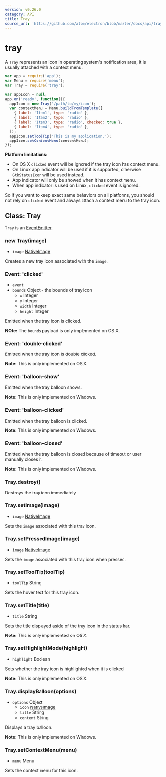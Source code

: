 ```yaml
---
version: v0.26.0
category: API
title: Tray
source_url: 'https://github.com/atom/electron/blob/master/docs/api/tray.md'
---
```


# tray

A `Tray` represents an icon in operating system's notification area, it is
usually attached with a context menu.

```javascript
var app = require('app');
var Menu = require('menu');
var Tray = require('tray');

var appIcon = null;
app.on('ready', function(){
  appIcon = new Tray('/path/to/my/icon');
  var contextMenu = Menu.buildFromTemplate([
    { label: 'Item1', type: 'radio' },
    { label: 'Item2', type: 'radio' },
    { label: 'Item3', type: 'radio', checked: true },
    { label: 'Item4', type: 'radio' },
  ]);
  appIcon.setToolTip('This is my application.');
  appIcon.setContextMenu(contextMenu);
});

```

__Platform limitations:__

* On OS X `clicked` event will be ignored if the tray icon has context menu.
* On Linux app indicator will be used if it is supported, otherwise
  `GtkStatusIcon` will be used instead.
* App indicator will only be showed when it has context menu.
* When app indicator is used on Linux, `clicked` event is ignored.

So if you want to keep exact same behaviors on all platforms, you should not
rely on `clicked` event and always attach a context menu to the tray icon.

## Class: Tray

`Tray` is an [EventEmitter][event-emitter].

### new Tray(image)

* `image` [NativeImage](http://electron.atom.io/docs/v0.26.0/api/native-image)

Creates a new tray icon associated with the `image`.

### Event: 'clicked'

* `event`
* `bounds` Object - the bounds of tray icon
  * `x` Integer
  * `y` Integer
  * `width` Integer
  * `height` Integer

Emitted when the tray icon is clicked.

__NOte:__ The `bounds` payload is only implemented on OS X.

### Event: 'double-clicked'

Emitted when the tray icon is double clicked.

__Note:__ This is only implemented on OS X.

### Event: 'balloon-show'

Emitted when the tray balloon shows.

__Note:__ This is only implemented on Windows.

### Event: 'balloon-clicked'

Emitted when the tray balloon is clicked.

__Note:__ This is only implemented on Windows.

### Event: 'balloon-closed'

Emitted when the tray balloon is closed because of timeout or user manually
closes it.

__Note:__ This is only implemented on Windows.

### Tray.destroy()

Destroys the tray icon immediately.

### Tray.setImage(image)

* `image` [NativeImage](http://electron.atom.io/docs/v0.26.0/api/native-image)

Sets the `image` associated with this tray icon.

### Tray.setPressedImage(image)

* `image` [NativeImage](http://electron.atom.io/docs/v0.26.0/api/native-image)

Sets the `image` associated with this tray icon when pressed.

### Tray.setToolTip(toolTip)

* `toolTip` String

Sets the hover text for this tray icon.

### Tray.setTitle(title)

* `title` String

Sets the title displayed aside of the tray icon in the status bar.

__Note:__ This is only implemented on OS X.

### Tray.setHighlightMode(highlight)

* `highlight` Boolean

Sets whether the tray icon is highlighted when it is clicked.

__Note:__ This is only implemented on OS X.

### Tray.displayBalloon(options)

* `options` Object
  * `icon` [NativeImage](http://electron.atom.io/docs/v0.26.0/api/native-image)
  * `title` String
  * `content` String

Displays a tray balloon.

__Note:__ This is only implemented on Windows.

### Tray.setContextMenu(menu)

* `menu` Menu

Sets the context menu for this icon.

[event-emitter]: http://nodejs.org/api/events.html#events_class_events_eventemitter
